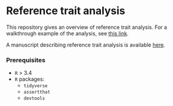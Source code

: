 # Reference trait analysis

This repository gives an overview of reference trait analysis.
For a walkthrough example of the analysis, see
[this link](https://daskelly.github.io/reference_traits/reference_trait_analysis_walkthrough.html).

A manuscript describing reference trait analysis is 
available 
[here](URL).

### Prerequisites

 * `R` > 3.4
 * `R` packages:
    * `tidyverse`
    * `assertthat`
    * `devtools`
